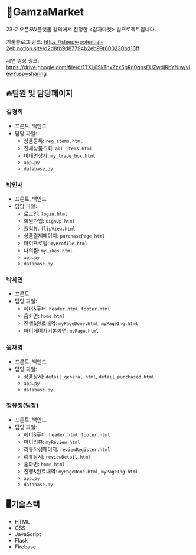 # 🥔GamzaMarket
23-2 오픈SW플랫폼 강의에서 진행한 <감자마켓> 팀프로젝트입니다.

기술블로그 링크:
https://sleepy-potential-2eb.notion.site/d2d8fb9d87794b2eb99f600230bd16ff

시연 영상 링크:
https://drive.google.com/file/d/1TXL6SkTnxZzk5gRn0qnsEUZwdIRbYNiw/view?usp=sharing
<br>

## 🔥팀원 및 담당페이지
### 김경희
- 프론트, 백엔드
- 담당 파일:
  - 상품등록: `reg_items.html`
  - 전체상품조회: `all_items.html`
  - 비대면상자: `my_trade_box.html`
  - `app.py`
  - `database.py`

### 박민서
- 프론트, 백엔드
- 담당 파일:
  - 로그인: `login.html`
  - 회원가입: `signUp.html`
  - 플립뷰: `flipView.html`
  - 상품결제페이지: `purchasePage.html`
  - 마이프로필: `myProfile.html`
  - 나의찜: `myLikes.html`
  - `app.py`
  - `database.py`

### 박세연
- 프론트
- 담당 파일:
  - 헤더&푸터: `header.html`, `footer.html`
  - 홈화면: `home.html`
  - 진행&완료내역: `myPageDone.html`, `myPageIng.html`
  - 마이페이지기본화면: `myPage.html`

### 원재영
- 프론트, 백엔드
- 담당 파일:
  - 상품상세: `detail_general.html`, `detail_purchased.html`
  - `app.py`
  - `database.py`

### 정유정(팀장)
- 프론트, 백엔드
- 담당 파일:
  - 헤더&푸터: `header.html`, `footer.html`
  - 마이리뷰: `myReview.html`
  - 리뷰작성페이지: `reviewRegister.html`
  - 리뷰상세: `reviewDetail.html`
  - 홈화면: `home.html`
  - 진행&완료내역: `myPageDone.html`, `myPageIng.html`
  - `app.py`
  - `database.py`

## 🖥️기술스택

- HTML
- CSS
- JavaScript
- Flask
- Firebase
